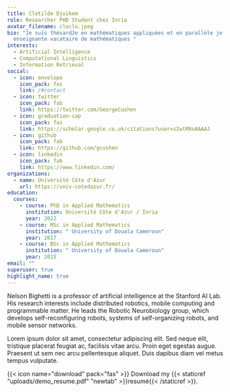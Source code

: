 ```yaml
---
title: Clotilde Djuikem
role: Researcher PHD Student chez Inria
avatar_filename: cloclo.jpeg
bio: "Je suis thésardJe en mathématiques appliquées et en parallèle je suis
  enseignante vacataire de mathématiques "
interests:
  - Artificial Intelligence
  - Computational Linguistics
  - Information Retrieval
social:
  - icon: envelope
    icon_pack: fas
    link: /#contact
  - icon: twitter
    icon_pack: fab
    link: https://twitter.com/GeorgeCushen
  - icon: graduation-cap
    icon_pack: fas
    link: https://scholar.google.co.uk/citations?user=sIwtMXoAAAAJ
  - icon: github
    icon_pack: fab
    link: https://github.com/gcushen
  - icon: linkedin
    icon_pack: fab
    link: https://www.linkedin.com/
organizations:
  - name: Université Côte d'Azur
    url: https://univ-cotedazur.fr/
education:
  courses:
    - course: PhD in Applied Mathematics
      institution: Université Côte d'Azur / Inria
      year: 2022
    - course: MSc in Applied Mathematics
      institution: " University of Douala Cameroun"
      year: 2017
    - course: BSc in Applied Mathematics
      institution: " University of Douala Cameroun"
      year: 2015
email: ""
superuser: true
highlight_name: true
---
```


Nelson Bighetti is a professor of artificial intelligence at the Stanford AI Lab. His research interests include distributed robotics, mobile computing and programmable matter. He leads the Robotic Neurobiology group, which develops self-reconfiguring robots, systems of self-organizing robots, and mobile sensor networks.

Lorem ipsum dolor sit amet, consectetur adipiscing elit. Sed neque elit, tristique placerat feugiat ac, facilisis vitae arcu. Proin eget egestas augue. Praesent ut sem nec arcu pellentesque aliquet. Duis dapibus diam vel metus tempus vulputate.

{{< icon name="download" pack="fas" >}} Download my {{< staticref "uploads/demo_resume.pdf" "newtab" >}}resumé{{< /staticref >}}.
